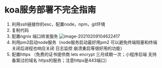# koa服务部署不完全指南

1. 利用ssh链接你的esc，配置node，npm，git环境
2. 复制代码
3. 配置ngnix 端口转发服务
![image-20210209104622417](https://qny.volcanoblog.cn/markdown/image-20210209104622417.png)
4. 利用pm2启动node服务（node服务启动最好用pm2 可以避免终端阻塞和终端关闭后进程也响应关闭 日志监控 崩溃重启等很好用的功能）
5. 配置https （免费的证书提供商 lets encrypt 三月续期一次；小程序后端 支持备案过的域名 https的服务；注意https是443端口）




